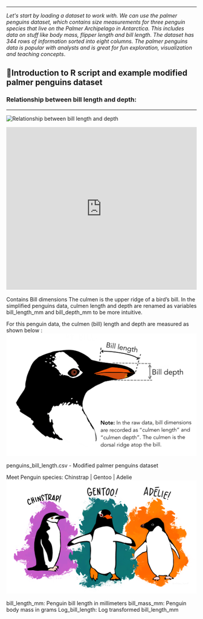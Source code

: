 
---
_Let's start by loading a dataset to work with. We can use the palmer penguins dataset, which contains size measurements for three penguin species that live on the Palmer Archipelago in Antarctica. This includes data on stuff like body mass, flipper length and bill length. The dataset has 344 rows of information sorted into eight columns. The palmer penguins data is popular with analysts and is great for fun exploration, visualization and teaching concepts_.

## 🐧Introduction to R script and example modified palmer penguins dataset

### Relationship between bill length and depth:
---

![Relationship between bill length and depth](https://github.com/Ribeirosk8/Data-Analysis/blob/main/Rplot2.png)

<iframe title="Relationship between bill length and depth " aria-label="Interactive area chart" id="datawrapper-chart-6QyX1" src="https://datawrapper.dwcdn.net/6QyX1/1/" scrolling="no" frameborder="0" style="width: 0; min-width: 100% !important; border: none;" height="431" data-external="1"></iframe><script type="text/javascript">!function(){"use strict";window.addEventListener("message",(function(a){if(void 0!==a.data["datawrapper-height"]){var e=document.querySelectorAll("iframe");for(var t in a.data["datawrapper-height"])for(var r=0;r<e.length;r++)if(e[r].contentWindow===a.source){var i=a.data["datawrapper-height"][t]+"px";e[r].style.height=i}}}))}();
</script>

Contains
Bill dimensions
The culmen is the upper ridge of a bird’s bill. In the simplified penguins data, culmen length and depth are renamed as variables bill_length_mm and bill_depth_mm to be more intuitive.

For this penguin data, the culmen (bill) length and depth are measured as shown below :
![culmen_depth](https://github.com/Ribeirosk8/Data-Analysis/blob/main/culmen_depth.png)



penguins_bill_length.csv - Modified palmer penguins dataset

Meet Penguin species: 
Chinstrap | Gentoo | Adelie 
![Penguin species](https://github.com/Ribeirosk8/Data-Analysis-with-R-Programming/blob/main/lter_penguins.png)

bill_length_mm: Penguin bill length in millimeters
bill_mass_mm: Penguin body mass in grams
Log_bill_length: Log transformed bill_length_mm
